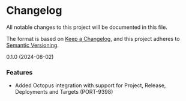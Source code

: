 # Changelog

All notable changes to this project will be documented in this file.

The format is based on [Keep a Changelog](https://keepachangelog.com/en/1.0.0/),
and this project adheres to [Semantic Versioning](https://semver.org/spec/v2.0.0.html).

<!-- towncrier release notes start -->

0.1.0 (2024-08-02)

### Features

- Added Octopus integration with support for Project, Release, Deployments and Targets (PORT-9398)


